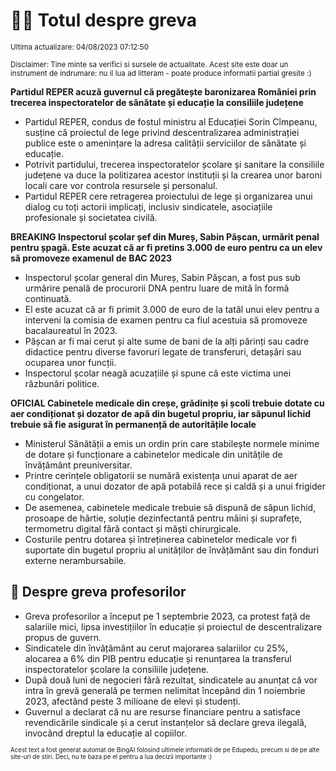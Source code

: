 # 👩‍🏫 Totul despre greva
<sub>Ultima actualizare: 04/08/2023 07:12:50</sub>

<sub>Disclaimer: Tine minte sa verifici si sursele de actualitate. Acest site este doar un instrument de indrumare: nu il lua ad litteram - poate produce informatii partial gresite :)</sub>

**Partidul REPER acuză guvernul că pregătește baronizarea României prin trecerea inspectoratelor de sănătate și educație la consiliile județene**
- Partidul REPER, condus de fostul ministru al Educației Sorin Cîmpeanu, susține că proiectul de lege privind descentralizarea administrației publice este o amenințare la adresa calității serviciilor de sănătate și educație.
- Potrivit partidului, trecerea inspectoratelor școlare și sanitare la consiliile județene va duce la politizarea acestor instituții și la crearea unor baroni locali care vor controla resursele și personalul.
- Partidul REPER cere retragerea proiectului de lege și organizarea unui dialog cu toți actorii implicați, inclusiv sindicatele, asociațiile profesionale și societatea civilă.

**BREAKING Inspectorul școlar șef din Mureș, Sabin Pășcan, urmărit penal pentru șpagă. Este acuzat că ar fi pretins 3.000 de euro pentru ca un elev să promoveze examenul de BAC 2023**
- Inspectorul școlar general din Mureș, Sabin Pășcan, a fost pus sub urmărire penală de procurorii DNA pentru luare de mită în formă continuată.
- El este acuzat că ar fi primit 3.000 de euro de la tatăl unui elev pentru a interveni la comisia de examen pentru ca fiul acestuia să promoveze bacalaureatul în 2023.
- Pășcan ar fi mai cerut și alte sume de bani de la alți părinți sau cadre didactice pentru diverse favoruri legate de transferuri, detașări sau ocuparea unor funcții.
- Inspectorul școlar neagă acuzațiile și spune că este victima unei răzbunări politice.

**OFICIAL Cabinetele medicale din creșe, grădinițe și școli trebuie dotate cu aer condiționat și dozator de apă din bugetul propriu, iar săpunul lichid trebuie să fie asigurat în permanență de autoritățile locale**
- Ministerul Sănătății a emis un ordin prin care stabilește normele minime de dotare și funcționare a cabinetelor medicale din unitățile de învățământ preuniversitar.
- Printre cerințele obligatorii se numără existența unui aparat de aer condiționat, a unui dozator de apă potabilă rece și caldă și a unui frigider cu congelator.
- De asemenea, cabinetele medicale trebuie să dispună de săpun lichid, prosoape de hârtie, soluție dezinfectantă pentru mâini și suprafețe, termometru digital fără contact și măști chirurgicale.
- Costurile pentru dotarea și întreținerea cabinetelor medicale vor fi suportate din bugetul propriu al unităților de învățământ sau din fonduri externe nerambursabile.

## 🏫 Despre greva profesorilor
- Greva profesorilor a început pe 1 septembrie 2023, ca protest față de salariile mici, lipsa investițiilor în educație și proiectul de descentralizare propus de guvern.
- Sindicatele din învățământ au cerut majorarea salariilor cu 25%, alocarea a 6% din PIB pentru educație și renunțarea la transferul inspectoratelor școlare la consiliile județene.
- După două luni de negocieri fără rezultat, sindicatele au anunțat că vor intra în grevă generală pe termen nelimitat începând din 1 noiembrie 2023, afectând peste 3 milioane de elevi și studenți.
- Guvernul a declarat că nu are resurse financiare pentru a satisface revendicările sindicale și a cerut instanțelor să declare greva ilegală, invocând dreptul la educație al copiilor.


<sub><sub>Acest text a fost generat automat de BingAI folosind ultimele informatii de pe Edupedu, precum si de pe alte site-uri de stiri. Deci, nu te baza pe el pentru a lua decizii importante :)</sub></sub>
